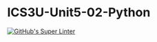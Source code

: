 # ICS3U-Unit5-02-Python


[![GitHub's Super Linter](https://github.com/Huzaifa-Khalid-2/ICS3U-Unit5-02-Python/workflows/GitHub's%20Super%20Linter/badge.svg)](https://github.com/Huzaifa-Khalid-2/ICS3U-Unit5-02-Python/actions)
